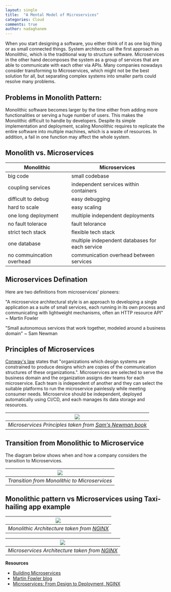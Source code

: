 ```yaml
---
layout: single
title:  "A Mental Model of Microservices"
categories: Cloud
comments: true
author: nadaghanem
---
```

When you start designing a software, you either think of it as one big thing or as small connected things.
System architects call the first approach as Monolithic, which is the traditional way to structure software. Microservices in the other hand decomposes the system as a group of services that are able to communicate with each other via APIs. Many companies nowadays consider transforming to Microservices, which might not be the best solution for all, but separating complex systems into smaller parts could resolve many problems.

## Problems in Monolith Pattern:

Monolithic software becomes larger by the time either from adding more functionalities or serving a huge number of users. This makes the Monolithic difficult to handle by developers. Despite its simple implementation and deployment, scaling Monolithic requires to replicate the entire software into multiple machines, which is a waste of resources. In addition, a fail in one function may affect the whole system.
 

## Monolith vs. Microservices 

|Monolithic | Microservices|
|-----------|---------------|
|big code   | small codebase|
|coupling services| independent services within containers|
|difficult to debug| easy debugging|
|hard to scale| easy scaling|
|one long deployment| multiple independent deployments|
|no fault tolerace| fault telorance|
|strict tech stack| flexible tech stack|
|one database| multiple independent databases for each service|
|no commuincation overhead| communication overhead between services|



## Microservices Defination

Here are two definitions from microservices' pioneers:

"A microservice architectural style is an approach to developing a single application as a suite of small services, each running in its own process and communicating with lightweight mechanisms, often an HTTP resource API" ~ Martin Fowler

"Small autonomous services that work together, modeled around a business domain" ~ Sam Newman


## Principles of Microservices

[Conway's law](https://en.wikipedia.org/wiki/Conway%27s_law)  states that "organizations which design systems are constrained to produce designs which are copies of the communication structures of these organizations.". Microservices are selected to serve the business domain and the organization assigns dev teams for each microservice. Each team is independent of another and they can select the suitable platforms to run the microservice painlessly while meeting consumer needs.
Microservice should be independent, deployed automatically using CI/CD, and each manages its data storage and resources.

| ![](https://i.imgur.com/LgVKiBD.png)| 
|:--:| 
| *Microservices Principles taken from [Sam's Newman book](http://shop.oreilly.com/product/0636920033158.do)* |



## Transition from Monolithic to Microservice

The diagram below shows when and how a company considers the transition to Microservices.


| ![](https://i.imgur.com/1Bl14tz.png)| 
|:--:| 
| *Transition from Monolithic to Microservices* |


## Monolithic pattern vs Microservices using Taxi-hailing app example 


| ![](https://cdn-1.wp.nginx.com/wp-content/uploads/2016/04/Richardson-microservices-part1-1_monolithic-architecture.png)| 
|:--:| 
| *Monolithic Architecture taken from [NGINX](https://www.nginx.com/blog/microservices-from-design-to-deployment-ebook-nginx/)* |


| ![](https://cdn-1.wp.nginx.com/wp-content/uploads/2016/04/Richardson-microservices-part1-2_microservices-architecture.png)| 
|:--:| 
| *Microservices Architecture taken from [NGINX](https://www.nginx.com/blog/microservices-from-design-to-deployment-ebook-nginx/)* |


**Resources**
- [Building Microservices](http://shop.oreilly.com/product/0636920033158.do) 
- [Martin Fowler blog](https://martinfowler.com/articles/microservices.html)
- [Microservices: From Design to Deployment, NGINX](https://www.nginx.com/blog/microservices-from-design-to-deployment-ebook-nginx/)




